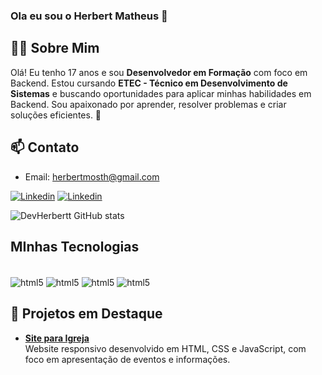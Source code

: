 
### Ola eu sou o Herbert Matheus 👋

## 🧑‍💻 Sobre Mim  
Olá! Eu tenho 17 anos e sou **Desenvolvedor em Formação** com foco em Backend. Estou cursando **ETEC - Técnico em Desenvolvimento de Sistemas** e buscando oportunidades para aplicar minhas habilidades em Backend. Sou apaixonado por aprender, resolver problemas e criar soluções eficientes. 🎯 


 ## 📫 Contato  

- Email: herbertmosth@gmail.com  

[![Linkedin](https://img.shields.io/badge/LinkedIn-0077B5?style=for-the-badge&logo=linkedin&logoColor=white)](https://www.linkedin.com/in/matheus-santos-081061307/)
[![Linkedin](https://img.shields.io/badge/Instagram-E4405F?style=for-the-badge&logo=instagram&logoColor=white)](https://www.instagram.com/herbertt.mat/)


![DevHerbertt GitHub stats](https://github-readme-stats.vercel.app/api?username=DevHerbertt&show_icons=true&theme=radical)



## MInhas Tecnologias

<div style="display : inline_block" ></br>
<img aLign="center" alt="html5" src="https://img.shields.io/badge/HTML5-E34F26?style=for-the-badge&logo=html5&logoColor=white">
<img aLign="center" alt="html5" src="https://img.shields.io/badge/CSS-239120?&style=for-the-badge&logo=css3&logoColor=white">
<img aLign="center" alt="html5" src="https://img.shields.io/badge/Java-ED8B00?style=for-the-badge&logo=openjdk&logoColor=white">
<img aLign="center" alt="html5" src="https://img.shields.io/badge/MySQL-005C84?style=for-the-badge&logo=mysql&logoColor=white">

</div>

## 🚀 Projetos em Destaque   
- [**Site para Igreja**](https://github.com/DevHerbertt/VilaAurora)  
  Website responsivo desenvolvido em HTML, CSS e JavaScript, com foco em apresentação de eventos e informações.  
